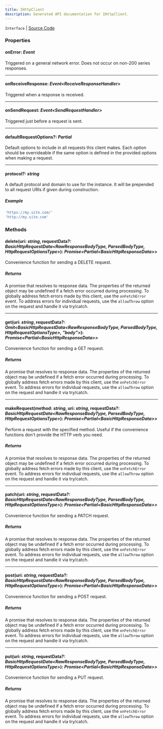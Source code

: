```yaml
---
title: IHttpClient
description: Generated API documentation for IHttpClient.
---
```


`Interface` | [Source Code](https://github.com/mrCamelCode/jtjs/blob/ddfaeb1a2c9bf793372bb41076f65f452b124091/libs/networking/lib/http/http-client.interface.ts#L45)

### Properties

#### onError: _Event<NetworkErrorHandler>_

Triggered on a general network error. Does not occur on non-200 series responses.

---

#### onReceiveResponse: _Event<ReceiveResponseHandler<ResponseType>>_

Triggered when a response is received.

---

#### onSendRequest: _Event<SendRequestHandler<RequestType>>_

Triggered just before a request is sent.

---

#### defaultRequestOptions?: _Partial<HttpRequestOptionsType>_

Default options to include in all requests this client makes. Each option should be overrideable if
the same option is defined in the provided options when making a request.

---

#### protocol?: _string_

A default protocol and domain to use for the instance. It will be prepended to all request URIs if
given during construction.

##### Example
```javascript
'https://my.site.com/'
'http://my.site.com'
```

### Methods

#### delete(uri: _string_, requestData?: _BasicHttpRequestData<RawResponseBodyType, ParsedBodyType, HttpRequestOptionsType>_): _Promise<Partial<BasicHttpResponseData<ParsedBodyType>>>_

Convenience function for sending a DELETE request.

##### Returns
A promise that resolves to response data. The properties of the returned object may be undefined if a fetch
error occurred during processing. To globally address fetch errors made by this client, use the `onFetchError` event.
To address errors for individual requests, use the `allowThrow` option on the request and handle it via try/catch.

---

#### get(uri: _string_, requestData?: _Omit<BasicHttpRequestData<RawResponseBodyType, ParsedBodyType, HttpRequestOptionsType>, "body">_): _Promise<Partial<BasicHttpResponseData<ParsedBodyType>>>_

Convenience function for sending a GET request.

##### Returns
A promise that resolves to response data. The properties of the returned object may be undefined if a fetch
error occurred during processing. To globally address fetch errors made by this client, use the `onFetchError` event.
To address errors for individual requests, use the `allowThrow` option on the request and handle it via try/catch.

---

#### makeRequest(method: _string_, uri: _string_, requestData?: _BasicHttpRequestData<RawResponseBodyType, ParsedBodyType, HttpRequestOptionsType>_): _Promise<Partial<BasicHttpResponseData<ParsedBodyType>>>_

Perform a request with the specified method. Useful if the convenience functions don't provide the HTTP verb you need.

##### Returns
A promise that resolves to response data. The properties of the returned object may be undefined if a fetch
error occurred during processing. To globally address fetch errors made by this client, use the `onFetchError` event.
To address errors for individual requests, use the `allowThrow` option on the request and handle it via try/catch.

---

#### patch(uri: _string_, requestData?: _BasicHttpRequestData<RawResponseBodyType, ParsedBodyType, HttpRequestOptionsType>_): _Promise<Partial<BasicHttpResponseData<ParsedBodyType>>>_

Convenience function for sending a PATCH request.

##### Returns
A promise that resolves to response data. The properties of the returned object may be undefined if a fetch
error occurred during processing. To globally address fetch errors made by this client, use the `onFetchError` event.
To address errors for individual requests, use the `allowThrow` option on the request and handle it via try/catch.

---

#### post(uri: _string_, requestData?: _BasicHttpRequestData<RawResponseBodyType, ParsedBodyType, HttpRequestOptionsType>_): _Promise<Partial<BasicHttpResponseData<ParsedBodyType>>>_

Convenience function for sending a POST request.

##### Returns
A promise that resolves to response data. The properties of the returned object may be undefined if a fetch
error occurred during processing. To globally address fetch errors made by this client, use the `onFetchError` event.
To address errors for individual requests, use the `allowThrow` option on the request and handle it via try/catch.

---

#### put(uri: _string_, requestData?: _BasicHttpRequestData<RawResponseBodyType, ParsedBodyType, HttpRequestOptionsType>_): _Promise<Partial<BasicHttpResponseData<ParsedBodyType>>>_

Convenience function for sending a PUT request.

##### Returns
A promise that resolves to response data. The properties of the returned object may be undefined if a fetch
error occurred during processing. To globally address fetch errors made by this client, use the `onFetchError` event.
To address errors for individual requests, use the `allowThrow` option on the request and handle it via try/catch.